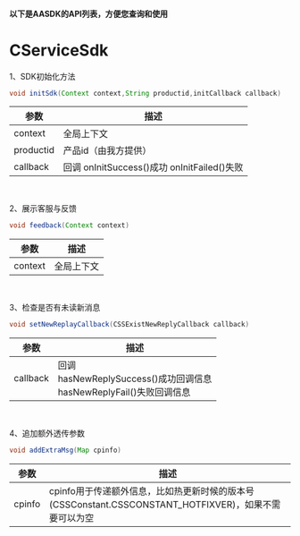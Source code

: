#### 以下是AASDK的API列表，方便您查询和使用

# CServiceSdk

1、SDK初始化方法
```java
void initSdk(Context context,String productid,initCallback callback)
```

|  参数   | 描述  |
|  ----  | ----  |
| context  | 全局上下文 |
| productid | 产品id（由我方提供） |
| callback  | 回调 onInitSuccess()成功 onInitFailed()失败|


</br>

2、展示客服与反馈
```java
void feedback(Context context)
```

|  参数   | 描述  |
|  ----  | ----  |
| context  | 全局上下文 |

</br>

3、检查是否有未读新消息

```java
void setNewReplayCallback(CSSExistNewReplyCallback callback)
```

|  参数   | 描述  |
|  ----  | ----  |
| callback  | 回调</br> hasNewReplySuccess()成功回调信息</br> hasNewReplyFail()失败回调信息|



</br>

4、追加额外透传参数

```java
void addExtraMsg(Map cpinfo)
```

|  参数   | 描述  |
|  ----  | ----  |
| cpinfo  | cpinfo用于传递额外信息，比如热更新时候的版本号(CSSConstant.CSSCONSTANT_HOTFIXVER)，如果不需要可以为空|


